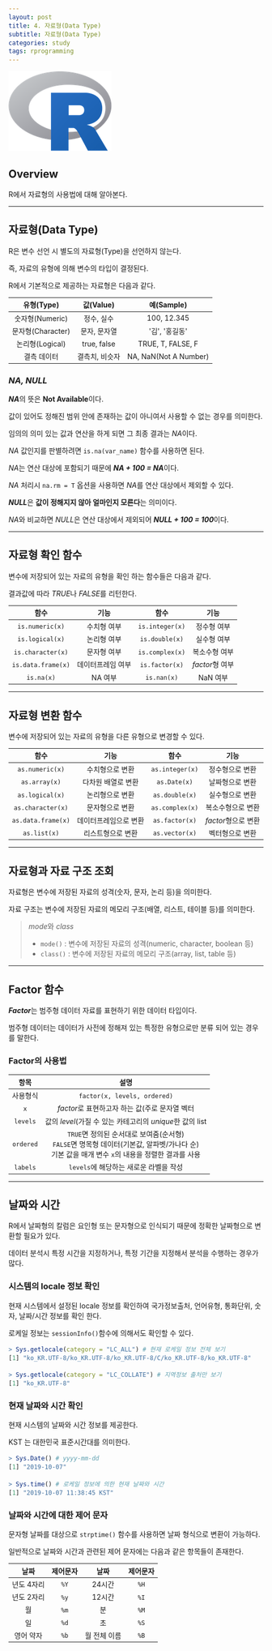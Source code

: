 ```yaml
---
layout: post
title: 4. 자료형(Data Type)
subtitle: 자료형(Data Type)
categories: study
tags: rprogramming
---
```


![r](/assets/img/logo/r-logo.png)

## Overview

R에서 자료형의 사용법에 대해 알아본다.

***

## 자료형(Data Type)

R은 변수 선언 시 별도의 자료형(Type)을 선언하지 않는다.

즉, 자료의 유형에 의해 변수의 타입이 결정된다.

R에서 기본적으로 제공하는 자료형은 다음과 같다.

| 유형(Type) | 값(Value) | 예(Sample) |
|:----------:|:----------:|:----------:|
| 숫자형(Numeric) | 정수, 실수 | 100, 12.345 |
| 문자형(Character) | 문자, 문자열 | '김', '홍길동' |
| 논리형(Logical) | true, false | TRUE, T, FALSE, F |
| 결측 데이터 | 결측치, 비슷자 | NA, NaN(Not A Number) |

### *NA, NULL*

***NA***의 뜻은 **Not Available**이다.

값이 있어도 정해진 범위 안에 존재하는 값이 아니여서 사용할 수 없는 경우를 의미한다.

임의의 의미 있는 값과 연산을 하게 되면 그 최종 결과는 *NA*이다.

*NA* 값인지를 판별하려면 `is.na(var_name)` 함수를 사용하면 된다.

*NA*는 연산 대상에 포함되기 때문에 ***NA + 100 = NA***이다.

*NA* 처리시 `na.rm = T` 옵션을 사용하면 *NA*를 연산 대상에서 제외할 수 있다.

***NULL***은 **값이 정해지지 않아 얼마인지 모른다**는 의미이다.

*NA*와 비교하면 *NULL*은 연산 대상에서 제외되어 ***NULL + 100 = 100***이다.

***

## 자료형 확인 함수

변수에 저장되어 있는 자료의 유형을 확인 하는 함수들은 다음과 같다.

결과값에 따라 *TRUE*나 *FALSE*를 리턴한다.

| 함수 | 기능 | 함수 | 기능 |
|:----------:|:----------:|:----------:|:----------:|
| `is.numeric(x)` | 수치형 여부 | `is.integer(x)` | 정수형 여부 |
| `is.logical(x)` | 논리형 여부 | `is.double(x)` | 실수형 여부 |
| `is.character(x)` | 문자형 여부| `is.complex(x)` | 복소수형 여부 |
| `is.data.frame(x)` | 데이터프레임 여부| `is.factor(x)` | *factor*형 여부 |
| `is.na(x)` | NA 여부 | `is.nan(x)` | NaN 여부 |

***

## 자료형 변환 함수

변수에 저장되어 있는 자료의 유형을 다른 유형으로 변경할 수 있다.

| 함수 | 기능 | 함수 | 기능 |
|:----------:|:----------:|:----------:|:----------:|
| `as.numeric(x)` | 수치형으로 변환 | `as.integer(x)` | 정수형으로 변환 |
| `as.array(x)` | 다차원 배열로 변환 | `as.Date(x)` | 날짜형으로 변환|
| `as.logical(x)` | 논리형으로 변환 | `as.double(x)` | 실수형으로 변환 |
| `as.character(x)` | 문자형으로 변환| `as.complex(x)` | 복소수형으로 변환 |
| `as.data.frame(x)` | 데이터프레임으로 변환| `as.factor(x)` | *factor*형으로 변환 |
| `as.list(x)` | 리스트형으로 변환 | `as.vector(x)` | 벡터형으로 변환 |

***

## 자료형과 자료 구조 조회

자료형은 변수에 저장된 자료의 성격(숫자, 문자, 논리 등)을 의미한다.

자료 구조는 변수에 저장된 자료의 메모리 구조(배열, 리스트, 테이블 등)를 의미한다.

> *mode*와 *class*  
> - `mode()` : 변수에 저장된 자료의 성격(numeric, character, boolean 등)  
> - `class()` : 변수에 저장된 자료의 메모리 구조(array, list, table 등)  

***

## Factor 함수

***Factor***는 범주형 데이터 자료를 표현하기 위한 데이터 타입이다.

범주형 데이터는 데이터가 사전에 정해져 있는 특정한 유형으로만 분류 되어 있는 경우를 말한다.

### Factor의 사용법

| 항목 | 설명 |
|:----------:|:----------:|
| 사용형식 | `factor(x, levels, ordered)` |
| `x` | *factor*로 표현하고자 하는 값(주로 문자열 벡터 |
| `levels`| 값의 *level*(가질 수 있는 카테고리의 *unique*한 값의 list |
| `ordered` | `TRUE`면 정의된 순서대로 보여줌(순서형)<br>`FALSE`면 명목형 데이터(기본값, 알파벳/가나다 순)<br>기본 값을 매개 변수 `x`의 내용을 정렬한 결과를 사용 |
| `labels` | `levels`에 해당하는 새로운 라벨을 작성 |

***

## 날짜와 시간

R에서 날짜형의 칼럼은 요인형 또는 문자형으로 인식되기 때문에 정확한 날짜형으로 변환할 필요가 있다.

데이터 분석시 특정 시간을 지정하거나, 특정 기간을 지정해서 분석을 수행하는 경우가 많다.

### 시스템의 locale 정보 확인

현재 시스템에서 설정된 locale 정보를 확인하여 국가정보출처, 언어유형, 통화단위, 숫자, 날짜/시간 정보를 확인 한다.

로케일 정보는 `sessionInfo()`함수에 의해서도 확인할 수 있다.

```R
> Sys.getlocale(category = "LC_ALL") # 현재 로케일 정보 전체 보기
[1] "ko_KR.UTF-8/ko_KR.UTF-8/ko_KR.UTF-8/C/ko_KR.UTF-8/ko_KR.UTF-8"

> Sys.getlocale(category = "LC_COLLATE") # 지역정보 출처만 보기
[1] "ko_KR.UTF-8"
```

### 현재 날짜와 시간 확인

현재 시스템의 날짜와 시간 정보를 제공한다.

KST 는 대한민국 표준시간대를 의미한다.

```R
> Sys.Date() # yyyy-mm-dd
[1] "2019-10-07"

> Sys.time() # 로케일 정보에 의한 현재 날짜와 시간
[1] "2019-10-07 11:38:45 KST"
```

### 날짜와 시간에 대한 제어 문자

문자형 날짜를 대상으로 `strptime()` 함수를 사용하면 날짜 형식으로 변환이 가능하다.

일반적으로 날짜와 시간과 관련된 제어 문자에는 다음과 같은 항목들이 존재한다.

| 날짜 | 제어문자 | 날짜 | 제어문자 |
|:----------:|:----------:|:----------:|:----------:|
| 년도 4자리 | `%Y` | 24시간 | `%H` |
| 년도 2자리 | `%y` | 12시간 | `%I` |
| 월 | `%m` | 분 | `%M` |
| 일 | `%d` | 초 | `%S` |
| 영어 약자 | `%b` | 월 전체 이름 | `%B` |
